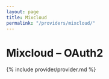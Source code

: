 ```yaml
---
layout: page
title: Mixcloud
permalink: "/providers/mixcloud/"
---
```

# Mixcloud – OAuth2

{% include provider/provider.md %}
